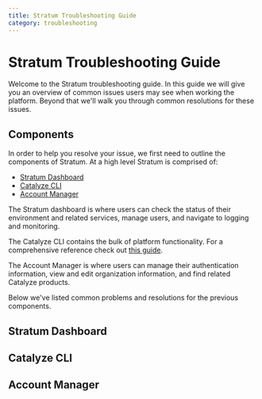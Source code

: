 ```yaml
---
title: Stratum Troubleshooting Guide
category: troubleshooting
---
```


# Stratum Troubleshooting Guide

Welcome to the Stratum troubleshooting guide. In this guide we will give you an overview of common issues users may see when working the platform. Beyond that we'll walk you through common resolutions for these issues.

## Components

In order to help you resolve your issue, we first need to outline the components of Stratum. At a high level Stratum is comprised of:

- [Stratum Dashboard](//product.catalyze.io/stratum)
- [Catalyze CLI](//github.com/catalyzeio/cli)
- [Account Manager](//product.catalyze.io)

The Stratum dashboard is where users can check the status of their environment and related services, manage users, and navigate to logging and monitoring.

The Catalyze CLI contains the bulk of platform functionality. For a comprehensive reference check out [this guide](//resources.catalyze.io/paas/paas-cli-reference/).

The Account Manager is where users can manage their authentication information, view and edit organization information, and find related Catalyze products.

Below we've listed common problems and resolutions for the previous components.

## Stratum Dashboard

## Catalyze CLI

## Account Manager

